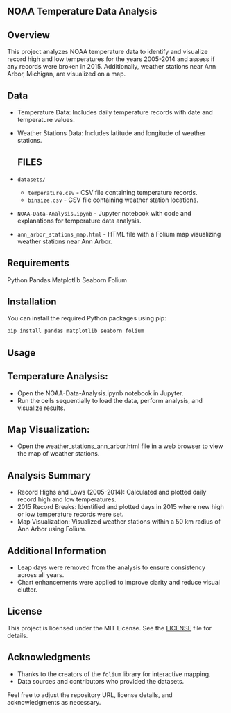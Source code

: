 ## NOAA Temperature Data Analysis
## Overview
This project analyzes NOAA temperature data to identify and visualize record high and low temperatures for the years 2005-2014 and assess if any records were broken in 2015. Additionally, weather stations near Ann Arbor, Michigan, are visualized on a map.

## Data
* Temperature Data: Includes daily temperature records with date and temperature values.
* Weather Stations Data: Includes latitude and longitude of weather stations.

  ## FILES
- `datasets/` 
  - `temperature.csv` - CSV file containing temperature records.
  - `binsize.csv` - CSV file containing weather station locations.
  
- `NOAA-Data-Analysis.ipynb` - Jupyter notebook with code and explanations for temperature data analysis.
- `ann_arbor_stations_map.html` - HTML file with a Folium map visualizing weather stations near Ann Arbor.
  
## Requirements
Python
Pandas
Matplotlib
Seaborn
Folium

## Installation
You can install the required Python packages using pip:
``` bash
pip install pandas matplotlib seaborn folium
```
## Usage
## Temperature Analysis:
* Open the NOAA-Data-Analysis.ipynb notebook in Jupyter.
* Run the cells sequentially to load the data, perform analysis, and visualize results.

## Map Visualization:
* Open the weather_stations_ann_arbor.html file in a web browser to view the map of weather stations.

## Analysis Summary
* Record Highs and Lows (2005-2014): Calculated and plotted daily record high and low temperatures.
* 2015 Record Breaks: Identified and plotted days in 2015 where new high or low temperature records were set.
* Map Visualization: Visualized weather stations within a 50 km radius of Ann Arbor using Folium.
  
## Additional Information
* Leap days were removed from the analysis to ensure consistency across all years.
* Chart enhancements were applied to improve clarity and reduce visual clutter.

## License

This project is licensed under the MIT License. See the [LICENSE](LICENSE) file for details.

## Acknowledgments

- Thanks to the creators of the `folium` library for interactive mapping.
- Data sources and contributors who provided the datasets.

Feel free to adjust the repository URL, license details, and acknowledgments as necessary.
